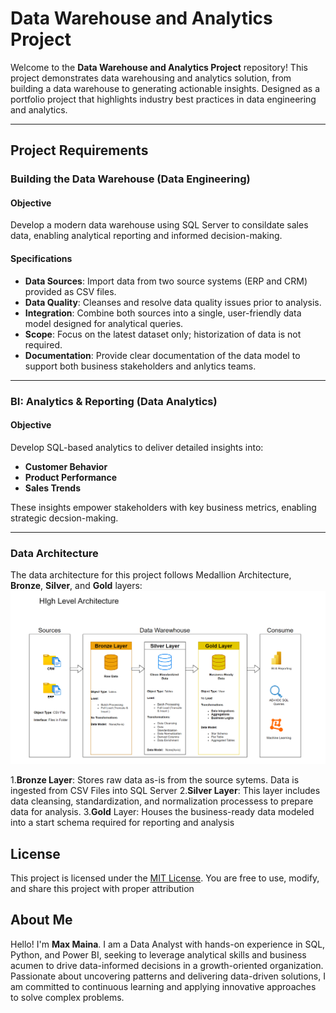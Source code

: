 # Data Warehouse and Analytics Project

Welcome to the **Data Warehouse and Analytics Project** repository!
This project demonstrates data warehousing and analytics solution, from building a data warehouse to generating actionable insights. Designed as a portfolio project that highlights industry best practices in data engineering and analytics.

---

## Project Requirements

### Building the Data Warehouse (Data Engineering)

#### Objective
Develop a modern data warehouse using SQL Server to consildate sales data, enabling analytical reporting and informed decision-making.

#### Specifications
- **Data Sources**: Import data from two source systems (ERP and CRM) provided as CSV files.
- **Data Quality**: Cleanses and resolve data quality issues prior to analysis.
- **Integration**: Combine both sources into a single, user-friendly data model designed for analytical queries.
- **Scope**: Focus on the latest dataset only; historization of data is not required.
- **Documentation**: Provide clear documentation of the data model to support both business stakeholders and anlytics teams.

---

### BI: Analytics & Reporting (Data Analytics)

#### Objective
Develop SQL-based analytics to deliver detailed insights into:
- **Customer Behavior**
- **Product Performance**
- **Sales Trends**

These insights empower stakeholders with key business metrics, enabling strategic decsion-making.

---

### Data Architecture

The data architecture for this project follows Medallion Architecture, **Bronze**, **Silver**, and **Gold** layers:
![Alt text](docs/data_architecture.png)

1.**Bronze Layer**: Stores raw data as-is from the source sytems. Data is ingested from CSV Files into SQL Server
2.**Silver Layer**: This layer includes data cleansing, standardization, and normalization processess to prepare data for analysis.
3.**Gold** Layer: Houses the business-ready data modeled into a start schema required for reporting and analysis

## License

This project is licensed under the [MIT License](LICENSE). You are free to use, modify, and share this project with proper attribution

## About Me

Hello! I'm **Max Maina**.  I am a Data Analyst with hands-on experience in SQL, Python, and Power BI, seeking to leverage analytical skills and business acumen to drive data-informed decisions in a growth-oriented organization. Passionate about uncovering patterns and delivering data-driven solutions, I am committed to continuous learning and applying innovative approaches to solve complex problems.
